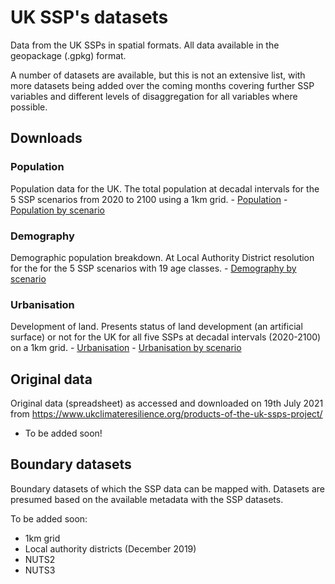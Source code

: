 # UK SSP's datasets
Data from the UK SSPs in spatial formats. All data available in the geopackage (.gpkg) format. 

A number of datasets are available, but this is not an extensive list, with more datasets being added over the coming months covering further SSP variables and different levels of disaggregation for all variables where possible.


## Downloads
<h3>Population</h3>
Population data for the UK. The total population at decadal intervals for the 5 SSP scenarios from 2020 to 2100 using a 1km grid. 
- <a href="https://newcastle-my.sharepoint.com/:u:/g/personal/ncr48_newcastle_ac_uk/EcdKCGVkgZNBgX03mjIUq-QBt6wClMONME9UTgAuebBQ-g?e=UnMDpy">Population</a>
- <a href="https://newcastle-my.sharepoint.com/:u:/g/personal/ncr48_newcastle_ac_uk/EZLg_JUqIDhPoU-BExMJ1LgBs7tbGzd6blE6Mlax9Aqg3g?e=DkSZ7M">Population by scenario</a>

<h3>Demography</h3>
Demographic population breakdown. At Local Authority District resolution for the for the 5 SSP scenarios with 19 age classes. 
- <a href="https://newcastle-my.sharepoint.com/:u:/g/personal/ncr48_newcastle_ac_uk/EfR4eRQX2PNNrhwDke955rYBxWa64NVtapZte_oT9yqHDQ?e=iFjMl7">Demography by scenario</a>

<h3>Urbanisation</h3>
Development of land. Presents status of land development (an artificial surface) or not for the UK for all five SSPs at decadal intervals (2020-2100) on a 1km grid.
- <a href="https://newcastle-my.sharepoint.com/:u:/g/personal/ncr48_newcastle_ac_uk/EeUXQuRTpd5Bh5f9UrvPtWABn800v12t-yO8LQf1l9vXjw?e=vTPxj4">Urbanisation</a>
- <a href="https://newcastle-my.sharepoint.com/:u:/g/personal/ncr48_newcastle_ac_uk/EbcbbaXaU3JDvZYOIvs4gWcB33s9NUpVv_CyNkbKms9fCw?e=rRKwkB">Urbanisation by scenario</a>

## Original data
Original data (spreadsheet) as accessed and downloaded on 19th July 2021 from https://www.ukclimateresilience.org/products-of-the-uk-ssps-project/
- To be added soon!

## Boundary datasets
Boundary datasets of which the SSP data can be mapped with. Datasets are presumed based on the available metadata with the SSP datasets.

To be added soon:
- 1km grid
- Local authority districts (December 2019)
- NUTS2
- NUTS3